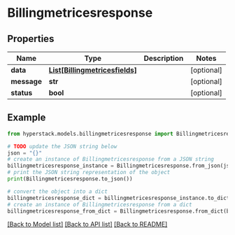 # Billingmetricesresponse


## Properties

Name | Type | Description | Notes
------------ | ------------- | ------------- | -------------
**data** | [**List[Billingmetricesfields]**](Billingmetricesfields.md) |  | [optional] 
**message** | **str** |  | [optional] 
**status** | **bool** |  | [optional] 

## Example

```python
from hyperstack.models.billingmetricesresponse import Billingmetricesresponse

# TODO update the JSON string below
json = "{}"
# create an instance of Billingmetricesresponse from a JSON string
billingmetricesresponse_instance = Billingmetricesresponse.from_json(json)
# print the JSON string representation of the object
print(Billingmetricesresponse.to_json())

# convert the object into a dict
billingmetricesresponse_dict = billingmetricesresponse_instance.to_dict()
# create an instance of Billingmetricesresponse from a dict
billingmetricesresponse_from_dict = Billingmetricesresponse.from_dict(billingmetricesresponse_dict)
```
[[Back to Model list]](../README.md#documentation-for-models) [[Back to API list]](../README.md#documentation-for-api-endpoints) [[Back to README]](../README.md)


